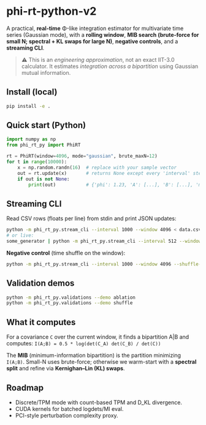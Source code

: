 
# phi-rt-python-v2

A practical, **real-time** Φ-like integration estimator for multivariate time series (Gaussian mode),
with a **rolling window**, **MIB search (brute-force for small N; spectral + KL swaps for large N)**,
**negative controls**, and a **streaming CLI**.

> ⚠️ This is an *engineering approximation*, not an exact IIT-3.0 calculator.
> It estimates *integration across a bipartition* using Gaussian mutual information.

## Install (local)
```bash
pip install -e .
```

## Quick start (Python)
```python
import numpy as np
from phi_rt_py import PhiRT

rt = PhiRT(window=4096, mode="gaussian", brute_maxN=12)
for t in range(10000):
    x = np.random.randn(16)  # replace with your sample vector
    out = rt.update(x)       # returns None except every 'interval' steps
    if out is not None:
        print(out)           # {'phi': 1.23, 'A': [...], 'B': [...], 'method': 'kl'}
```

## Streaming CLI
Read CSV rows (floats per line) from stdin and print JSON updates:

```bash
python -m phi_rt_py.stream_cli --interval 1000 --window 4096 < data.csv
# or live:
some_generator | python -m phi_rt_py.stream_cli --interval 512 --window 4096
```

**Negative control** (time shuffle on the window):
```bash
python -m phi_rt_py.stream_cli --interval 1000 --window 4096 --shuffle-control
```

## Validation demos
```bash
python -m phi_rt_py.validations --demo ablation
python -m phi_rt_py.validations --demo shuffle
```

## What it computes
For a covariance `C` over the current window, it finds a bipartition A|B and computes:
`I(A;B) = 0.5 * log(det(C_A) det(C_B) / det(C))`

The **MIB** (minimum-information bipartition) is the partition minimizing `I(A;B)`.
Small-N uses brute-force; otherwise we warm-start with a **spectral split** and refine via **Kernighan–Lin (KL) swaps**.

## Roadmap
- Discrete/TPM mode with count-based TPM and D_KL divergence.
- CUDA kernels for batched logdets/MI eval.
- PCI-style perturbation complexity proxy.
